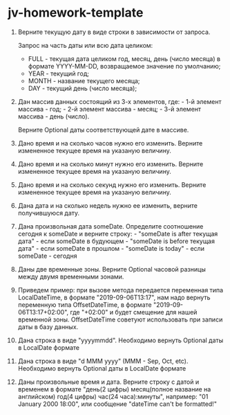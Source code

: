 # jv-homework-template

1. Верните текущую дату в виде строки в зависимости от запроса.
   
   Запрос на часть даты или всю дата целиком:
     - FULL - текущая дата целиком год, месяц, день (число месяца)
       в формате YYYY-MM-DD, возвращаемое значение по умолчанию;
     - YEAR - текущий год;
     - MONTH - название текущего месяца;
     - DAY - текущий день (число месяца);

2. Дан массив данных состоящий из 3-х элементов, где:
        - 1-й элемент массива - год;
        - 2-й элемент массива - месяц;
        - 3-й элемент массива - день (число).
   
   Верните Optional даты соответствующей дате в массиве.

3. Дано время и на сколько часов нужно его изменить.
   Верните измененное текущее время на указаную величину.
   
4. Дано время и на сколько минут нужно его изменить.
   Верните измененное текущее время на указаную величину.

5. Дано время и на сколько секунд нужно его изменить.
   Верните измененное текущее время на указаную величину.

6. Дана дата и на сколько недель нужно ее изменить, верните получившуюся дату.

7. Дана произвольная дата someDate.
   Определите соотношение сегодня к someDate и верните строку:
        - "someDate is after текущая дата" - если someDate в будующем
        - "someDate is before текущая дата" - если someDate в прошлом
        - "someDate is today" - если someDate - сегодня
        
8. Даны две временные зоны.
   Верните Optional часовой разницы между двумя временными зонами.
   
9. Приведем пример: при вызове метода передается переменная типа LocalDateTime,
    в формате "2019-09-06T13:17", нам надо вернуть переменную типа OffsetDateTime,
    в формате "2019-09-06T13:17+02:00", где "+02:00" и будет смещение для нашей
    временной зоны.
    OffsetDateTime советуют использовать при записи даты в базу данных.

10. Дана строка в виде "yyyymmdd".
   Необходимо вернуть Optional даты в LocalDate формате

11. Дана строка в виде "d MMM yyyy" (MMM - Sep, Oct, etc).
    Необходимо вернуть Optional даты в LocalDate формате

12. Даны произвольные время и дата.
    Верните строку с датой и временем в формате
    "день(2 цифры) месяц(полное название на английском) год(4 цифры) час(24 часа):минуты",
    например: "01 January 2000 18:00",
    или сообщение "dateTime can't be formatted!"
    